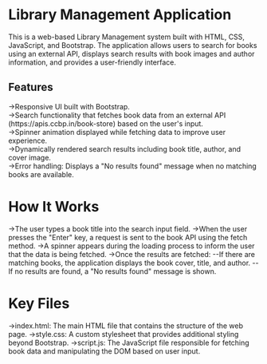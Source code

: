 # Library Management Application
This is a web-based Library Management system built with HTML, CSS, JavaScript, and Bootstrap. The application allows users to search for books using an external API, displays search results with book images and author information, and provides a user-friendly interface.

<h2>Features</h2>
->Responsive UI built with Bootstrap.<br>
->Search functionality that fetches book data from an external API (https://apis.ccbp.in/book-store) based on the user's input.<br>
->Spinner animation displayed while fetching data to improve user experience.<br>
->Dynamically rendered search results including book title, author, and cover image.<br>
->Error handling: Displays a "No results found" message when no matching books are available.<br>

# How It Works
->The user types a book title into the search input field.
->When the user presses the "Enter" key, a request is sent to the book API using the fetch method.
->A spinner appears during the loading process to inform the user that the data is being fetched.
->Once the results are fetched:
  --If there are matching books, the application displays the book cover, title, and author.
  --If no results are found, a "No results found" message is shown.

# Key Files
->index.html: The main HTML file that contains the structure of the web page.
->style.css: A custom stylesheet that provides additional styling beyond Bootstrap.
->script.js: The JavaScript file responsible for fetching book data and manipulating the DOM based on user input.
